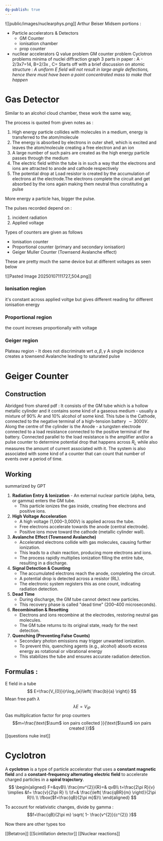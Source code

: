 ```yaml
---
dg-publish: true
---
```




![[public/images/nuclearphys.png]]
Arthur Beiser 
Midsem portions : 
- Particle accelerators & Detectors
	- GM Counter
	- ionisation chamber
	- prop counter
- nucllear accelerators
Q value problem
GM counter problem
Cyclotron problems
minima of nuclei diffraction graph
3 parts in paper : A - 2/3x7=14, B=2/3x , C=
Starts off with a brief discussion on atomic structure : *A uniform E field will not result in large angle deflections, hence there must have been a point concentrated mass to make that happen*
# Gas Detector 

Similar to an alcohol cloud chamber, these work the same way, 

The process is quoted from given notes as : 
1. High energy particle collides with molecules in a medium, energy is transferred to the atom/molecule 
2. The energy is absorbed by electrons in outer shell, which is excited and leaves the atom/molecule creating a free electron and an ion
3. A large number of such pairs are created as the high energy particle passes through the medium
4. The electric field within the tube is in such a way that the electrons and ions are attracted to anode and cathode respectively
5.  The potential drop at Load resistor is created by the accumulation of electrons at the electrode.The electrons complete the circuit and get absorbed by the ions again making them neutral thus constituting a pulse 

More energy a particle has, bigger the pulse. 

The pulses recorded depend on :
1. incident radiation
2. Applied voltage

Types of counters are given as follows

- Ionisation counter
- Proportional counter (primary and secondary ionisation)
- Geiger Muller Counter (Townsend Avalanche effect)

These are pretty much the same device but at different voltages as seen below 

![[Pasted Image 20250107111727_504.png]]

### Ionisation region
it's constant across applied voltge but gives different reading for different ionisation energy
### Proportional region

the count increses proportionally with voltage 

### Geiger region
Plateau region - It does not discriminate wrt $\alpha,\beta,\gamma$ 
A single incidence creates a townsend Avalanche leading to saturated pulse 

# Geiger Counter
## Construction
Abridged from shared pdf : 
It consists of the GM tube which is a hollow metallic cylinder and it contains some kind of a gaseous medium - usually a mixture of 90% Ar and 10% alcohol of some kind. This tube is the Cathode, connected to the negative terminal of a high-tension battery $\sim 3000 V$. Along the centre of the cylinder is  the Anode - a tungsten electrode connected to a load resistance connected to the positive terminal of the battery. Connected parallel to the load resistance is the amplifier and/or a pulse counter to determine potential drop that happens across $R_L$ while also measures the amount of current associated with it. The system is also associated with some kind of a counter that can count that number of events over a period of time.

## Working 
summarized by GPT

1. **Radiation Entry & Ionization**
       - An external nuclear particle (alpha, beta, or gamma) enters the GM tube.
    - This particle ionizes the gas inside, creating free electrons and positive ions.
2. **High Voltage Acceleration**
    - A high voltage (1,000–3,000V) is applied across the tube.
    - Free electrons accelerate towards the anode (central electrode).
    - Positive ions move toward the cathode (metallic cylinder wall).
3. **Avalanche Effect (Townsend Avalanche)**
    - Accelerated electrons collide with gas molecules, causing further ionization.
    - This leads to a chain reaction, producing more electrons and ions.
    - The process rapidly multiplies ionization filling the entire tube, resulting in a discharge.
4. **Signal Detection & Counting**
	-  The accumulated electrons reach the anode, completing the circuit.
    - A potential drop is detected across a resistor (RL).
    - The electronic system registers this as one count, indicating radiation detection.
5. **Dead Time**
    - During discharge, the GM tube cannot detect new particles.
    - This recovery phase is called "dead time" (200–400 microseconds).
6. **Recombination & Resetting**
     - Electrons and ions recombine at the electrodes, restoring neutral gas molecules.
    - The GM tube returns to its original state, ready for the next detection.
7. **Quenching (Preventing False Counts)**
    -  Secondary photon emissions may trigger unwanted ionization.
    - To prevent this, quenching agents (e.g., alcohol) absorb excess energy as rotational or vibrational energy
    - This stabilizes the tube and ensures accurate radiation detection.


## Formulas : 

E field in a tube
$$
E=\frac{V_{0}}{r\log_{e}\left( \frac{b}{a} \right)}
$$
Mean free path $\lambda$
$$
\lambda E=V_{IP}
$$
Gas multiplication factor for prop counters 
$$m=\frac{\text{$\sum$ ion pairs collected }}{\text{$\sum$ ion pairs created }}$$ 
[[questions nuke inst]] 


# Cyclotron
A **cyclotron** is a type of particle accelerator that uses a **constant magnetic field** and a **constant-frequency alternating electric field** to accelerate charged particles in a **spiral trajectory**. 
$$
\begin{aligned}
F=&qvB\\ \frac{mv^{2}}{R}=& qvB\\ t=\frac{2\pi R}{v} \implies &f= \frac{v}{2\pi R} \\ \\f=& \frac{\left( \frac{qBR}{m} \right)}{2\pi R}\\ \\ \fbox{$f=\frac{qB}{2\pi m}$}\\ 
\end{aligned}
$$

To account for relativistic changes, divide by gamma : $$f=\frac{qB}{2\pi m} \sqrt{ 1- \frac{v^{2}}{c^{2}} }$$


Now there are other types too 


[[Betatron]] 
[[Scintillation detector]] 
[[Nuclear reactions]] 